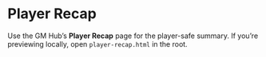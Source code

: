 # Player Recap
Use the GM Hub’s **Player Recap** page for the player-safe summary.
If you’re previewing locally, open `player-recap.html` in the root.
